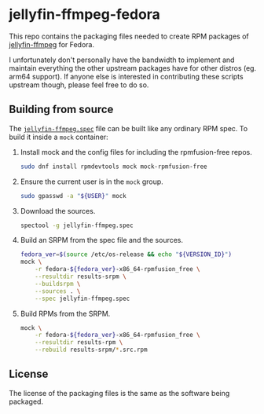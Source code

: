 # jellyfin-ffmpeg-fedora

This repo contains the packaging files needed to create RPM packages of [jellyfin-ffmpeg](https://github.com/jellyfin/jellyfin-ffmpeg) for Fedora.

I unfortunately don't personally have the bandwidth to implement and maintain everything the other upstream packages have for other distros (eg. arm64 support). If anyone else is interested in contributing these scripts upstream though, please feel free to do so.

## Building from source

The [`jellyfin-ffmpeg.spec`](./jellyfin-ffmpeg.spec) file can be built like any ordinary RPM spec. To build it inside a `mock` container:

1. Install mock and the config files for including the rpmfusion-free repos.

    ```bash
    sudo dnf install rpmdevtools mock mock-rpmfusion-free
    ```

2. Ensure the current user is in the `mock` group.

    ```bash
    sudo gpasswd -a "${USER}" mock
    ```

3. Download the sources.

    ```bash
    spectool -g jellyfin-ffmpeg.spec
    ```

4. Build an SRPM from the spec file and the sources.

    ```bash
    fedora_ver=$(source /etc/os-release && echo "${VERSION_ID}")
    mock \
        -r fedora-${fedora_ver}-x86_64-rpmfusion_free \
        --resultdir results-srpm \
        --buildsrpm \
        --sources . \
        --spec jellyfin-ffmpeg.spec
    ```

5. Build RPMs from the SRPM.

    ```bash
    mock \
        -r fedora-${fedora_ver}-x86_64-rpmfusion_free \
        --resultdir results-rpm \
        --rebuild results-srpm/*.src.rpm
    ```

## License

The license of the packaging files is the same as the software being packaged.
